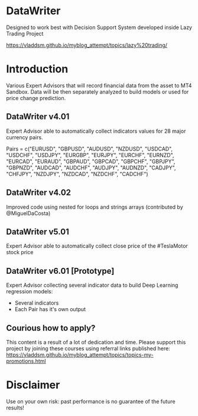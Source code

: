 # DataWriter

Designed to work best with Decision Support System developed inside Lazy Trading Project

https://vladdsm.github.io/myblog_attempt/topics/lazy%20trading/

# Introduction

Various Expert Advisors that will record financial data from the asset to MT4 Sandbox. Data will be then separately analyzed to build models or used for price change prediction.

## DataWriter v4.01

Expert Advisor able to automatically collect indicators values for 28 major currency pairs.

Pairs = c("EURUSD", "GBPUSD", "AUDUSD", "NZDUSD", "USDCAD", "USDCHF", "USDJPY",
                     "EURGBP", "EURJPY", "EURCHF", "EURNZD", "EURCAD", "EURAUD", "GBPAUD",
                     "GBPCAD", "GBPCHF", "GBPJPY", "GBPNZD", "AUDCAD", "AUDCHF", "AUDJPY",
                     "AUDNZD", "CADJPY", "CHFJPY", "NZDJPY", "NZDCAD", "NZDCHF", "CADCHF")   
					 
## DataWriter v4.02

Improved code using nested for loops and strings arrays (contributed by @MiguelDaCosta)					 
					 
## DataWriter v5.01

Expert Advisor able to automatically collect close price of the #TeslaMotor stock price
					 
## DataWriter v6.01 [Prototype]

Expert Advisor collecting several indicator data to build Deep Learning regression models:

* Several indicators
* Each Pair has it's own output
					 
## Courious how to apply?

This content is a result of a lot of dedication and time.
Please support this project by joining these courses using referral links published
here: https://vladdsm.github.io/myblog_attempt/topics/topics-my-promotions.html

# Disclaimer

Use on your own risk: past performance is no guarantee of the future results!